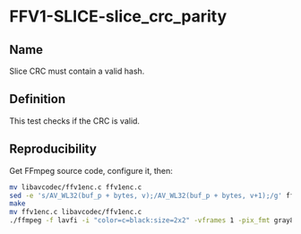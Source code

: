# FFV1-SLICE-slice_crc_parity

## Name

Slice CRC must contain a valid hash.

## Definition

This test checks if the CRC is valid.

## Reproducibility

Get FFmpeg source code, configure it, then:

```sh
mv libavcodec/ffv1enc.c ffv1enc.c
sed -e 's/AV_WL32(buf_p + bytes, v);/AV_WL32(buf_p + bytes, v+1);/g' ffv1enc.c > libavcodec/ffv1enc.c
make
mv ffv1enc.c libavcodec/ffv1enc.c
./ffmpeg -f lavfi -i "color=c=black:size=2x2" -vframes 1 -pix_fmt gray8 -write_crc32 0 -c:v ffv1 -level 3 -slices 1 FFV1-SLICE-slice_crc_parity_v3.mkv
```
